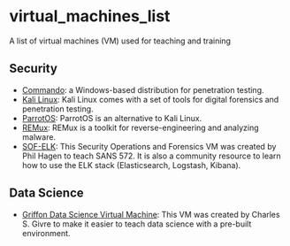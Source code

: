 # virtual_machines_list
A list of virtual machines (VM) used for teaching and training

## Security
* [Commando](https://github.com/fireeye/commando-vm): a Windows-based distribution for penetration testing.
* [Kali Linux](https://www.osboxes.org/kali-linux/): Kali Linux comes with a set of tools for digital forensics and penetration testing.
* [ParrotOS](https://www.osboxes.org/parrot-security-os/): ParrotOS is an alternative to Kali Linux. 
* [REMux](https://remnux.org/): REMux is a toolkit for reverse-engineering and analyzing malware.
* [SOF-ELK](https://github.com/philhagen/sof-elk): This Security Operations and Forensics VM was created by Phil Hagen to teach SANS 572. It is also a community resource to learn how to use the ELK stack (Elasticsearch, Logstash, Kibana).  

## Data Science
* [Griffon Data Science Virtual Machine](https://github.com/gtkcyber/griffon-vm): This VM was created by Charles S. Givre to make it easier to teach data science with a pre-built environment. 

